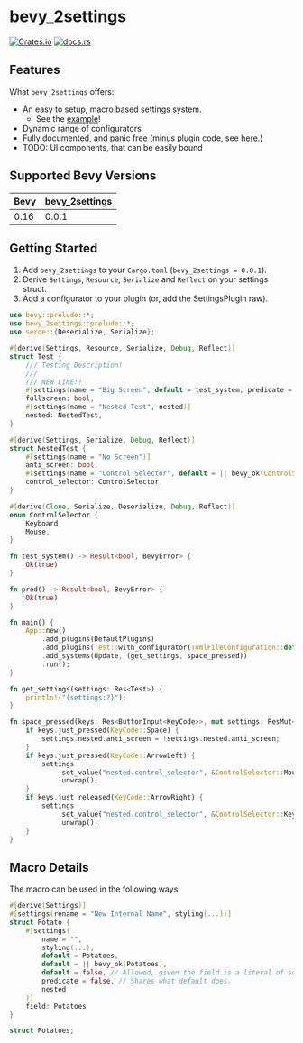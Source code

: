 # bevy_2settings
[![Crates.io](https://img.shields.io/crates/v/bevy_2settings.svg)](https://crates.io/crates/bevy_2settings)
[![docs.rs](https://img.shields.io/docsrs/bevy_2settings/latest)](https://docs.rs/bevy_2settings/latest)

## Features
What `bevy_2settings` offers:
- An easy to setup, macro based settings system.
    - See the [example](#getting-started)!
- Dynamic range of configurators
- Fully documented, and panic free (minus plugin code, see [here](https://github.com/bevyengine/bevy/issues/2337).)
- TODO: UI components, that can be easily bound

## Supported Bevy Versions
| Bevy | bevy_2settings |
| ---- | -------------- |
| 0.16 | 0.0.1          |

## Getting Started
1. Add `bevy_2settings` to your `Cargo.toml` (`bevy_2settings = 0.0.1`).
2. Derive `Settings`, `Resource`, `Serialize` and `Reflect` on your settings struct.
3. Add a configurator to your plugin (or, add the SettingsPlugin raw).
```rust
use bevy::prelude::*;
use bevy_2settings::prelude::*;
use serde::{Deserialize, Serialize};

#[derive(Settings, Resource, Serialize, Debug, Reflect)]
struct Test {
    /// Testing Description!
    ///
    /// NEW LINE!!
    #[settings(name = "Big Screen", default = test_system, predicate = pred)]
    fullscreen: bool,
    #[settings(name = "Nested Test", nested)]
    nested: NestedTest,
}

#[derive(Settings, Serialize, Debug, Reflect)]
struct NestedTest {
    #[settings(name = "No Screen")]
    anti_screen: bool,
    #[settings(name = "Control Selector", default = || bevy_ok(ControlSelector::Keyboard))]
    control_selector: ControlSelector,
}

#[derive(Clone, Serialize, Deserialize, Debug, Reflect)]
enum ControlSelector {
    Keyboard,
    Mouse,
}

fn test_system() -> Result<bool, BevyError> {
    Ok(true)
}

fn pred() -> Result<bool, BevyError> {
    Ok(true)
}

fn main() {
    App::new()
        .add_plugins(DefaultPlugins)
        .add_plugins(Test::with_configurator(TomlFileConfiguration::default()))
        .add_systems(Update, (get_settings, space_pressed))
        .run();
}

fn get_settings(settings: Res<Test>) {
    println!("{settings:?}");
}

fn space_pressed(keys: Res<ButtonInput<KeyCode>>, mut settings: ResMut<Test>) {
    if keys.just_pressed(KeyCode::Space) {
        settings.nested.anti_screen = !settings.nested.anti_screen;
    }
    if keys.just_pressed(KeyCode::ArrowLeft) {
        settings
            .set_value("nested.control_selector", &ControlSelector::Mouse)
            .unwrap();
    }
    if keys.just_released(KeyCode::ArrowRight) {
        settings
            .set_value("nested.control_selector", &ControlSelector::Keyboard)
            .unwrap();
    }
}
```

## Macro Details
The macro can be used in the following ways:
```rust
#[derive(Settings)]
#[settings(rename = "New Internal Name", styling(...))]
struct Potato {
    #[settings(
        name = "",
        styling(...),
        default = Potatoes,
        default = || bevy_ok(Potatoes),
        default = false, // Allowed, given the field is a literal of some form,
        predicate = false, // Shares what default does.
        nested
    )]
    field: Potatoes
}

struct Potatoes;
```